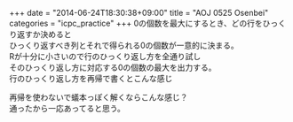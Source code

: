 +++
date = "2014-06-24T18:30:38+09:00"
title = "AOJ 0525 Osenbei"
categories = "icpc_practice"
+++
0の個数を最大にするとき、どの行をひっくり返すか決めると  
ひっくり返すべき列とそれで得られる0の個数が一意的に決まる。  
Rが十分に小さいので行のひっくり返し方を全通り試し  
そのひっくり返し方に対応する0の個数の最大を出力する。  
行のひっくり返し方を再帰で書くとこんな感じ  
<script  src="http://gist-it.appspot.com/github/zaburo-ch/icpc_practice/blob/master/aoj0525rec.cpp"></script>
  
再帰を使わないで蟻本っぽく解くならこんな感じ？  
通ったから一応あってると思う。  

<script  src="http://gist-it.appspot.com/github/zaburo-ch/icpc_practice/blob/master/aoj0525for.cpp"></script>